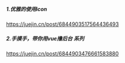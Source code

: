 ##### 1.优雅的使用icon

https://juejin.cn/post/6844903517564436493

##### 2.手摸手，带你用vue撸后台 系列

https://juejin.cn/post/6844903476661583880